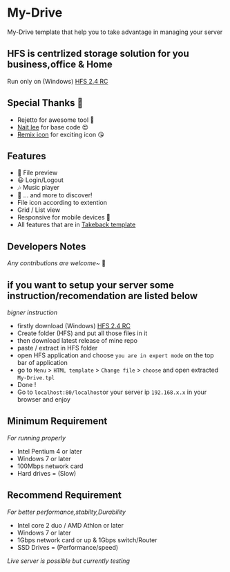 # My-Drive
My-Drive template that help you to take advantage in managing your server

## HFS is centrlized storage solution for you business,office & Home

Run only on (Windows) [HFS 2.4 RC](https://github.com/rejetto/hfs2/releases)


## Special Thanks 💓

- Rejetto for awesome tool 🤩
- [Nait lee](https://github.com/NaitLee) for base code 😍
- [Remix icon](https://remixicon.com) for exciting icon 😘

## Features
- 🌌 File preview
- 😃 Login/Logout
- 🎶 Music player
- 🥂 ... and more to discover!
- File icon according to extention
- Grid / List view
- Responsive for mobile devices 📱
- All features that are in [Takeback template](https://github.com/NaitLee/Takeback-HFS-Template)

## Developers Notes

*Any contributions are welcome~* 🎉

## if you want to setup your server some instruction/recomendation are listed below 
*bigner instruction*
- firstly download (Windows) [HFS 2.4 RC](https://github.com/rejetto/hfs2/releases)
- Create folder (HFS) and put all those files in it
- then download latest release of mine repo
- paste / extract in HFS folder
- open HFS application and choose `you are in expert mode` on the top bar of application
- go to `Menu` > `HTML template` > `Change file` > `choose` and open extracted `My-Drive.tpl`
- Done !
- Go to `localhost:80/localhost`or your server ip `192.168.x.x` in your browser and enjoy

## Minimum Requirement
*For running properly*
- Intel Pentium 4 or later
- Windows 7 or later
- 100Mbps network card
- Hard drives = (Slow)
## Recommend Requirement
*For better performance,stabilty,Durability*
- Intel core 2 duo / AMD Athlon or later
- Windows 7 or later
- 1Gbps network card or up & 1Gbps switch/Router
- SSD Drives = (Performance/speed)

*Live server is possible but currently testing*
